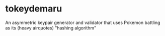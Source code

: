 # tokeydemaru
 An asymmetric keypair generator and validator that uses Pokemon battling as its (heavy airquotes) "hashing algorithm"
